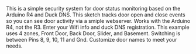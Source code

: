 This is a simple security system for door status monitoring based on the Arduino R4 and Duck DNS.  This sketch tracks door open and close events so you can see door activity via a smiple webserver.  Works with the Arduino R4, not the R3.  Enter your Wifi info and duck DNS registration.   This example uses 4 zones, Front Door, Back Door, Slider, and Basement.   Switching is between Pins 8, 9, 10, 11 and Gnd.   Customize door names to meet your needs.
